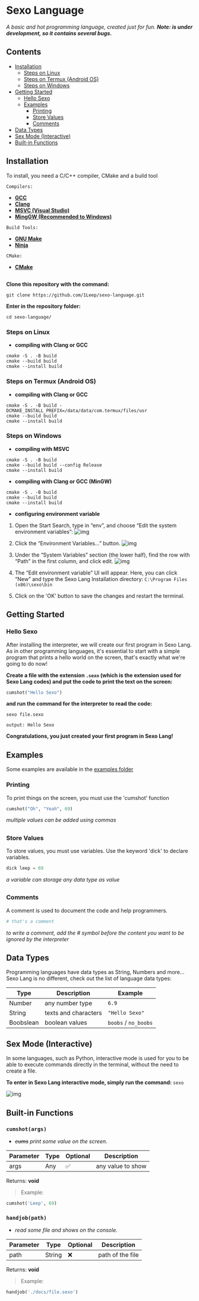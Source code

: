 # Sexo Language
_A basic and hot programming language, created just for fun. **Note: is under development, so it contains several bugs.**_ 

## Contents
- [Installation](#installation) 
  - [Steps on Linux](#steps-on-linux) 
  - [Steps on Termux (Android OS)](#steps-on-termux-android-os) 
  - [Steps on Windows](#steps-on-windows) 
- [Getting Started](#getting-started) 
  - [Hello Sexo](#hello-sexo) 
  - [Examples](#examples) 
    - [Printing](#printing) 
    - [Store Values](#store-values) 
    - [Comments](#comments) 
- [Data Types](#data-types) 
- [Sex Mode (Interactive)](#sex-mode-interactive) 
- [Built-in Functions](#built-in-functions) 

##

## Installation

To install, you need a C/C++ compiler, CMake and a build tool

`Compilers:`
* **[GCC](https://gcc.gnu.org/)**
* **[Clang](https://clang.llvm.org/)**
* **[MSVC (Visual Studio)](https://visualstudio.microsoft.com//downloads/)**
* **[MingGW (Recommended to Windows)](https://sourceforge.net/projects/mingw/)**

`Build Tools:`
* **[GNU Make](https://www.gnu.org/software/make/)**
* **[Ninja](https://ninja-build.org/)**

`CMake:`
* **[CMake](https://cmake.org/)**

##

**Clone this repository with the command:**
```
git clone https://github.com/1Leep/sexo-language.git
```
**Enter in the repository folder:**
```
cd sexo-language/
``` 

### Steps on Linux 

- **compiling with Clang or GCC**
```
cmake -S . -B build 
cmake --build build  
cmake --install build 
```

### Steps on Termux (Android OS) 

- **compiling with Clang or GCC**
```
cmake -S . -B build -DCMAKE_INSTALL_PREFIX=/data/data/com.termux/files/usr
cmake --build build 
cmake --install build 
```

### Steps on Windows

- **compiling with MSVC**
```
cmake -S . -B build 
cmake --build build --config Release
cmake --install build 
```

- **compiling with Clang or GCC (MinGW)**
```
cmake -S . -B build 
cmake --build build 
cmake --install build 
```

- **configuring environment variable**

1. Open the Start Search, type in “env”, and choose “Edit the system environment variables”: 
![img](https://www.architectryan.com/static/start_menu-91c0473bae32fa3862658e4d6e62d75c-2facb.png) 

2. Click the “Environment Variables…” button.
![img](https://www.architectryan.com/static/system_properties-f3a4f86cdd178c48ed9d8398743f85df-39c95.png) 

3. Under the “System Variables” section (the lower half), find the row with “Path” in the first column, and click edit. 
![img](https://www.architectryan.com/static/select_row_and_edit-48423a2a0724e226bd3f69468d9eaabd-70c4b.png) 

4. The “Edit environment variable” UI will appear. Here, you can click “New” and type the Sexo Lang Installation directory:
`C:\Program Files (x86)\sexo\bin`

5. Click on the 'OK' button to save the changes and restart the terminal. 

##

## Getting Started

### Hello Sexo
After installing the interpreter, we will create our first program in Sexo Lang. 
As in other programming languages, it's essential to start with a simple program that prints a hello world on the screen, that's exactly what we're going to do now! 

**Create a file with the extension `.sexo` (which is the extension used for Sexo Lang codes)
and put the code to print the text on the screen:**
```py
cumshot("Hello Sexo") 
```
**and run the command for the interpreter to read the code:**
```
sexo file.sexo
```
```
output: Hello Sexo 
```

**Congratulations, you just created your first program in Sexo Lang!**

##

## Examples
Some examples are available in the [examples folder](https://github.com/1Leep/sexo-language/tree/main/examples) 

### Printing
To print things on the screen, you must use the 'cumshot' function 
```py
cumshot("Oh", "Yeah", 69) 
```
_multiple values can be added using commas_

##

### Store Values
To store values, you must use variables. Use the keyword 'dick' to declare variables. 
```py
dick leep = 69
```
_a variable can storage any data type as value_

##

### Comments
A comment is used to document the code and help programmers. 
```py
# that's a comment 
```
_to write a comment, add the # symbol before the content you want to be ignored by the interpreter_

##

## Data Types
Programming languages have data types as String, Numbers and more... 
Sexo Lang is no different, check out the list of language data types:

Type      |     Description      |  Example
----------|----------------------|----------------
Number    | any number type      | `6.9`
String    | texts and characters | `"Hello Sexo"`
Boobslean | boolean values       | `boobs` / `no_boobs`

##

## Sex Mode (Interactive) 
In some languages, such as Python, interactive mode is used for you to be able to execute commands directly in the terminal, without the need to create a file. 

**To enter in Sexo Lang interactive mode, simply run the command:** `sexo`

![img](https://media.discordapp.net/attachments/802215195959230566/1008234306491138078/Screenshot_20220814-014215_Termux.png) 

##

## Built-in Functions

### `cumshot(args)`

- _~~cums~~ print some value on the screen._

Parameter | Type    | Optional |  Description      |
----------|---------|----------|-------------------|
args      | Any     |  ✅      | any value to show |

Returns: **void**

> Example:
```py
cumshot('Leep', 69)
```


### `handjob(path)`

- _read some file and shows on the console._

Parameter | Type    | Optional |  Description      |
----------|---------|----------|-------------------|
path      | String  |  ❌      | path of the file  |

Returns: **void**

> Example:
```py
handjob('./docs/file.sexo')
```